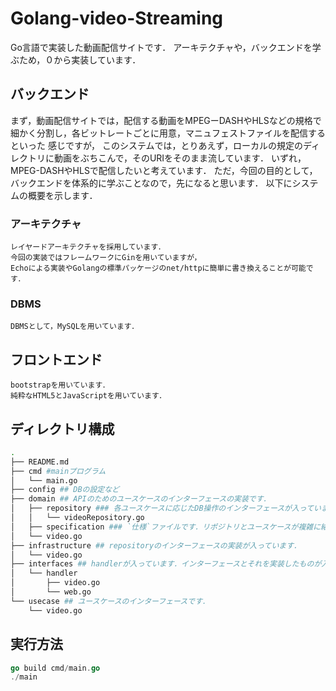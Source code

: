 # Golang-video-Streaming
Go言語で実装した動画配信サイトです．
アーキテクチャや，バックエンドを学ぶため，０から実装しています．
## バックエンド
まず，動画配信サイトでは，配信する動画をMPEGーDASHやHLSなどの規格で細かく分割し，各ビットレートごとに用意，マニュフェストファイルを配信するといった
感じですが，
このシステムでは，とりあえず，ローカルの規定のディレクトリに動画をぶちこんで，そのURIをそのまま流しています．
いずれ，MPEG-DASHやHLSで配信したいと考えています．
ただ，今回の目的として，バックエンドを体系的に学ぶことなので，先になると思います．
以下にシステムの概要を示します．
### アーキテクチャ
    レイヤードアーキテクチャを採用しています．
    今回の実装ではフレームワークにGinを用いていますが，  
    Echoによる実装やGolangの標準パッケージのnet/httpに簡単に書き換えることが可能です．

### DBMS
    DBMSとして，MySQLを用いています．

## フロントエンド
    bootstrapを用いています．
    純粋なHTML5とJavaScriptを用いています．
## ディレクトリ構成
```bash
.
├── README.md
├── cmd #mainプログラム
│   └── main.go
├── config ## DBの設定など
├── domain ## APIのためのユースケースのインターフェースの実装です．
│   ├── repository ### 各ユースケースに応じたDB操作のインターフェースが入っています．
│   │   └── videoRepository.go
│   ├── specification ### `仕様`ファイルです．リポジトリとユースケースが複雑に絡んだときに使用します．
│   └── video.go
├── infrastructure ## repositoryのインターフェースの実装が入っています．
│   └── video.go
├── interfaces ## handlerが入っています．インターフェースとそれを実装したものが入っています．
│   └── handler
│       ├── video.go
│       └── web.go
└── usecase ## ユースケースのインターフェースです．
    └── video.go

```

## 実行方法
```go
go build cmd/main.go
./main
```
